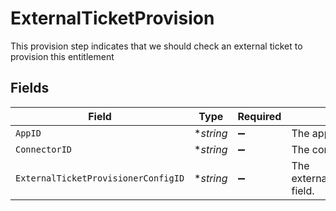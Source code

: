 # ExternalTicketProvision

This provision step indicates that we should check an external ticket to provision this entitlement


## Fields

| Field                                        | Type                                         | Required                                     | Description                                  |
| -------------------------------------------- | -------------------------------------------- | -------------------------------------------- | -------------------------------------------- |
| `AppID`                                      | **string*                                    | :heavy_minus_sign:                           | The appId field.                             |
| `ConnectorID`                                | **string*                                    | :heavy_minus_sign:                           | The connectorId field.                       |
| `ExternalTicketProvisionerConfigID`          | **string*                                    | :heavy_minus_sign:                           | The externalTicketProvisionerConfigId field. |